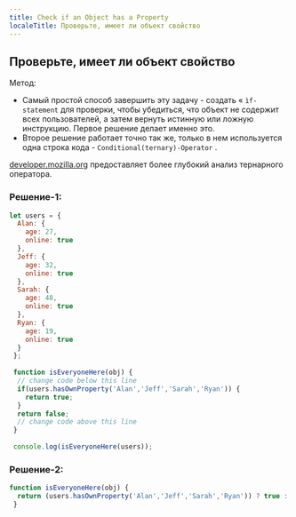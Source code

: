 ```yaml
---
title: Check if an Object has a Property
localeTitle: Проверьте, имеет ли объект свойство
---
```

## Проверьте, имеет ли объект свойство

Метод:

*   Самый простой способ завершить эту задачу - создать « `ìf-statement` для проверки, чтобы убедиться, что объект не содержит всех пользователей, а затем вернуть истинную или ложную инструкцию. Первое решение делает именно это.
*   Второе решение работает точно так же, только в нем используется одна строка кода - `Conditional(ternary)-Operator` .

[developer.mozilla.org](https://developer.mozilla.org/en-US/docs/Web/JavaScript/Reference/Operators/Conditional_Operator) предоставляет более глубокий анализ тернарного оператора.

### Решение-1:

```javascript
let users = { 
  Alan: { 
    age: 27, 
    online: true 
  }, 
  Jeff: { 
    age: 32, 
    online: true 
  }, 
  Sarah: { 
    age: 48, 
    online: true 
  }, 
  Ryan: { 
    age: 19, 
    online: true 
  } 
 }; 
 
 function isEveryoneHere(obj) { 
  // change code below this line 
  if(users.hasOwnProperty('Alan','Jeff','Sarah','Ryan')) { 
    return true; 
  } 
  return false; 
  // change code above this line 
 } 
 
 console.log(isEveryoneHere(users)); 
```

### Решение-2:

```javascript
function isEveryoneHere(obj) { 
  return (users.hasOwnProperty('Alan','Jeff','Sarah','Ryan')) ? true : false; 
 } 

```